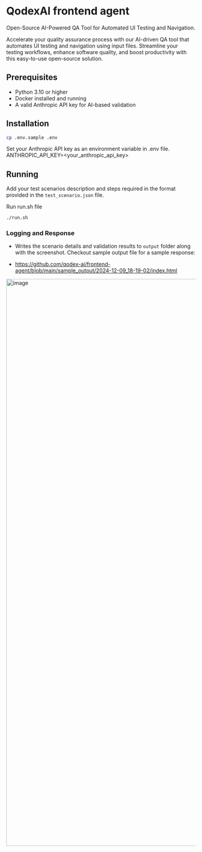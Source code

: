 # QodexAI frontend agent

Open-Source AI-Powered QA Tool for Automated UI Testing and Navigation. 

Accelerate your quality assurance process with our AI-driven QA tool that automates UI testing and navigation using input files. Streamline your testing workflows, enhance software quality, and boost productivity with this easy-to-use open-source solution.

## Prerequisites

- Python 3.10 or higher
- Docker installed and running
- A valid Anthropic API key for AI-based validation

## Installation
```bash
cp .env.sample .env
```
Set your Anthropic API key as an environment variable in .env file.
ANTHROPIC_API_KEY=<your_anthropic_api_key>

## Running
Add your test scenarios description and steps required in the format provided in the `test_scenario.json` file.

Run run.sh file
```bash
./run.sh
```

### Logging and Response
- Writes the scenario details and validation results to `output` folder along with the screenshot. Checkout sample output file for a sample response:
  
- https://github.com/qodex-ai/frontend-agent/blob/main/sample_output/2024-12-09_18-19-02/index.html
<img width="1509" alt="image" src="https://github.com/user-attachments/assets/403297c9-89d9-4e26-a385-e803073d4d87">

